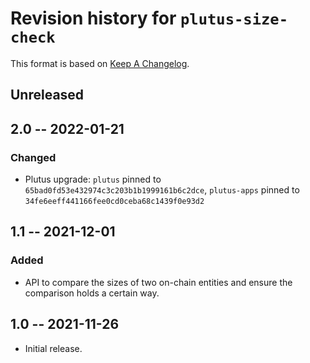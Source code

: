 # Revision history for `plutus-size-check`

This format is based on [Keep A Changelog](https://keepachangelog.com/en/1.0.0).

## Unreleased

## 2.0 -- 2022-01-21

### Changed
  
* Plutus upgrade: `plutus` pinned to `65bad0fd53e432974c3c203b1b1999161b6c2dce`, 
  `plutus-apps` pinned to `34fe6eeff441166fee0cd0ceba68c1439f0e93d2`

## 1.1 -- 2021-12-01

### Added

* API to compare the sizes of two on-chain entities and ensure the comparison
  holds a certain way.

## 1.0 -- 2021-11-26

* Initial release.
